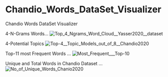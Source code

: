 # Chandio_Words_DataSet_Visualizer
Chandio Words DataSet Visualizer

4-N-Grams Words...
![Top_4_Ngrams_Word_Cloud__Yasser2020__dataset](https://github.com/user-attachments/assets/a4d81f71-7374-4b10-9e45-cc1374060929)

4-Potential Topics
![Top-4__Topic_Models_out_of_8__Chandio2020](https://github.com/user-attachments/assets/4db7e5ee-6655-4c77-abed-580630f8d906)

Top-11 most Frequent Words ...
![Most_Frequent___Top-10](https://github.com/user-attachments/assets/d6c4835c-d03b-4a5a-ae69-3a9a1343e643)

Unique and Total Words in Chandio Dataset ...
![No_of_Unique_Words_Chanio2020](https://github.com/user-attachments/assets/cfd3e973-7048-49f0-ad0f-dd193c21aa82)


